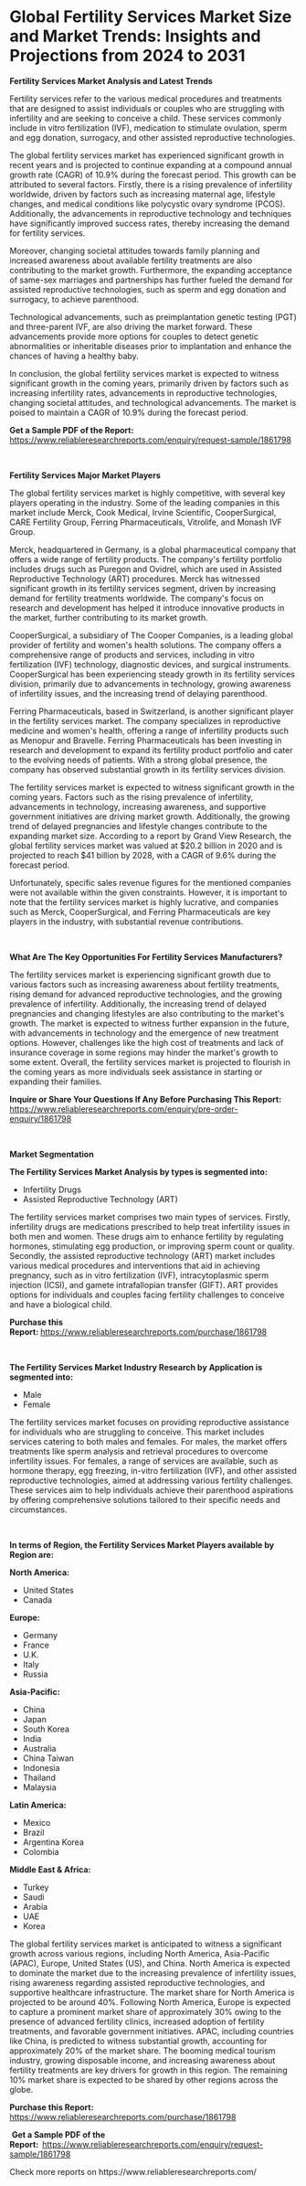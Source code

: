 <p><h1>Global Fertility Services Market Size and Market Trends: Insights and Projections from 2024 to 2031</h1></p><p><strong>Fertility Services Market Analysis and Latest Trends</strong></p>
<p><p>Fertility services refer to the various medical procedures and treatments that are designed to assist individuals or couples who are struggling with infertility and are seeking to conceive a child. These services commonly include in vitro fertilization (IVF), medication to stimulate ovulation, sperm and egg donation, surrogacy, and other assisted reproductive technologies.</p><p>The global fertility services market has experienced significant growth in recent years and is projected to continue expanding at a compound annual growth rate (CAGR) of 10.9% during the forecast period. This growth can be attributed to several factors. Firstly, there is a rising prevalence of infertility worldwide, driven by factors such as increasing maternal age, lifestyle changes, and medical conditions like polycystic ovary syndrome (PCOS). Additionally, the advancements in reproductive technology and techniques have significantly improved success rates, thereby increasing the demand for fertility services.</p><p>Moreover, changing societal attitudes towards family planning and increased awareness about available fertility treatments are also contributing to the market growth. Furthermore, the expanding acceptance of same-sex marriages and partnerships has further fueled the demand for assisted reproductive technologies, such as sperm and egg donation and surrogacy, to achieve parenthood.</p><p>Technological advancements, such as preimplantation genetic testing (PGT) and three-parent IVF, are also driving the market forward. These advancements provide more options for couples to detect genetic abnormalities or inheritable diseases prior to implantation and enhance the chances of having a healthy baby.</p><p>In conclusion, the global fertility services market is expected to witness significant growth in the coming years, primarily driven by factors such as increasing infertility rates, advancements in reproductive technologies, changing societal attitudes, and technological advancements. The market is poised to maintain a CAGR of 10.9% during the forecast period.</p></p>
<p><strong>Get a Sample PDF of the Report:&nbsp;</strong> <a href="https://www.reliableresearchreports.com/enquiry/request-sample/1861798">https://www.reliableresearchreports.com/enquiry/request-sample/1861798</a></p>
<p>&nbsp;</p>
<p><strong>Fertility Services Major Market Players</strong></p>
<p><p>The global fertility services market is highly competitive, with several key players operating in the industry. Some of the leading companies in this market include Merck, Cook Medical, Irvine Scientific, CooperSurgical, CARE Fertility Group, Ferring Pharmaceuticals, Vitrolife, and Monash IVF Group.</p><p>Merck, headquartered in Germany, is a global pharmaceutical company that offers a wide range of fertility products. The company's fertility portfolio includes drugs such as Puregon and Ovidrel, which are used in Assisted Reproductive Technology (ART) procedures. Merck has witnessed significant growth in its fertility services segment, driven by increasing demand for fertility treatments worldwide. The company's focus on research and development has helped it introduce innovative products in the market, further contributing to its market growth.</p><p>CooperSurgical, a subsidiary of The Cooper Companies, is a leading global provider of fertility and women's health solutions. The company offers a comprehensive range of products and services, including in vitro fertilization (IVF) technology, diagnostic devices, and surgical instruments. CooperSurgical has been experiencing steady growth in its fertility services division, primarily due to advancements in technology, growing awareness of infertility issues, and the increasing trend of delaying parenthood.</p><p>Ferring Pharmaceuticals, based in Switzerland, is another significant player in the fertility services market. The company specializes in reproductive medicine and women's health, offering a range of infertility products such as Menopur and Bravelle. Ferring Pharmaceuticals has been investing in research and development to expand its fertility product portfolio and cater to the evolving needs of patients. With a strong global presence, the company has observed substantial growth in its fertility services division.</p><p>The fertility services market is expected to witness significant growth in the coming years. Factors such as the rising prevalence of infertility, advancements in technology, increasing awareness, and supportive government initiatives are driving market growth. Additionally, the growing trend of delayed pregnancies and lifestyle changes contribute to the expanding market size. According to a report by Grand View Research, the global fertility services market was valued at $20.2 billion in 2020 and is projected to reach $41 billion by 2028, with a CAGR of 9.6% during the forecast period.</p><p>Unfortunately, specific sales revenue figures for the mentioned companies were not available within the given constraints. However, it is important to note that the fertility services market is highly lucrative, and companies such as Merck, CooperSurgical, and Ferring Pharmaceuticals are key players in the industry, with substantial revenue contributions.</p></p>
<p>&nbsp;</p>
<p><strong>What Are The Key Opportunities For Fertility Services Manufacturers?</strong></p>
<p><p>The fertility services market is experiencing significant growth due to various factors such as increasing awareness about fertility treatments, rising demand for advanced reproductive technologies, and the growing prevalence of infertility. Additionally, the increasing trend of delayed pregnancies and changing lifestyles are also contributing to the market's growth. The market is expected to witness further expansion in the future, with advancements in technology and the emergence of new treatment options. However, challenges like the high cost of treatments and lack of insurance coverage in some regions may hinder the market's growth to some extent. Overall, the fertility services market is projected to flourish in the coming years as more individuals seek assistance in starting or expanding their families.</p></p>
<p><strong>Inquire or Share Your Questions If Any Before Purchasing This Report:</strong> <a href="https://www.reliableresearchreports.com/enquiry/pre-order-enquiry/1861798">https://www.reliableresearchreports.com/enquiry/pre-order-enquiry/1861798</a></p>
<p>&nbsp;</p>
<p><strong>Market Segmentation</strong></p>
<p><strong>The Fertility Services Market Analysis by types is segmented into:</strong></p>
<p><ul><li>Infertility Drugs</li><li>Assisted Reproductive Technology (ART)</li></ul></p>
<p><p>The fertility services market comprises two main types of services. Firstly, infertility drugs are medications prescribed to help treat infertility issues in both men and women. These drugs aim to enhance fertility by regulating hormones, stimulating egg production, or improving sperm count or quality. Secondly, the assisted reproductive technology (ART) market includes various medical procedures and interventions that aid in achieving pregnancy, such as in vitro fertilization (IVF), intracytoplasmic sperm injection (ICSI), and gamete intrafallopian transfer (GIFT). ART provides options for individuals and couples facing fertility challenges to conceive and have a biological child.</p></p>
<p><strong>Purchase this Report:&nbsp;</strong><a href="https://www.reliableresearchreports.com/purchase/1861798">https://www.reliableresearchreports.com/purchase/1861798</a></p>
<p>&nbsp;</p>
<p><strong>The Fertility Services Market Industry Research by Application is segmented into:</strong></p>
<p><ul><li>Male</li><li>Female</li></ul></p>
<p><p>The fertility services market focuses on providing reproductive assistance for individuals who are struggling to conceive. This market includes services catering to both males and females. For males, the market offers treatments like sperm analysis and retrieval procedures to overcome infertility issues. For females, a range of services are available, such as hormone therapy, egg freezing, in-vitro fertilization (IVF), and other assisted reproductive technologies, aimed at addressing various fertility challenges. These services aim to help individuals achieve their parenthood aspirations by offering comprehensive solutions tailored to their specific needs and circumstances.</p></p>
<p>&nbsp;</p>
<p><strong>In terms of Region, the Fertility Services Market Players available by Region are:</strong></p>
<p>
    <p> <strong> North America: </strong>
        <ul>
            <li>United States</li>
            <li>Canada</li>
        </ul>
        </p> 
    <p> <strong> Europe: </strong>
        <ul>
            <li>Germany</li>
            <li>France</li>
            <li>U.K.</li>
            <li>Italy</li>
            <li>Russia</li>
        </ul>
        </p> 
    <p> <strong> Asia-Pacific: </strong>
        <ul>
            <li>China</li>
            <li>Japan</li>
            <li>South Korea</li>
            <li>India</li>
            <li>Australia</li>
            <li>China Taiwan</li>
            <li>Indonesia</li>
            <li>Thailand</li>
            <li>Malaysia</li>
        </ul>
        </p> 
    <p> <strong> Latin America: </strong>
        <ul>
            <li>Mexico</li>
            <li>Brazil</li>
            <li>Argentina Korea</li>
            <li>Colombia</li>
        </ul>
        </p> 
    <p> <strong> Middle East & Africa: </strong>
        <ul>
            <li>Turkey</li>
            <li>Saudi</li>
            <li>Arabia</li>
            <li>UAE</li>
            <li>Korea</li>
        </ul>
    </p>
    </p>
<p><p>The global fertility services market is anticipated to witness a significant growth across various regions, including North America, Asia-Pacific (APAC), Europe, United States (US), and China. North America is expected to dominate the market due to the increasing prevalence of infertility issues, rising awareness regarding assisted reproductive technologies, and supportive healthcare infrastructure. The market share for North America is projected to be around 40%. Following North America, Europe is expected to capture a prominent market share of approximately 30% owing to the presence of advanced fertility clinics, increased adoption of fertility treatments, and favorable government initiatives. APAC, including countries like China, is predicted to witness substantial growth, accounting for approximately 20% of the market share. The booming medical tourism industry, growing disposable income, and increasing awareness about fertility treatments are key drivers for growth in this region. The remaining 10% market share is expected to be shared by other regions across the globe.</p></p>
<p><strong>Purchase this Report: </strong><a href="https://www.reliableresearchreports.com/purchase/1861798">https://www.reliableresearchreports.com/purchase/1861798</a></p>
<p>&nbsp;<strong>Get a Sample PDF of the Report:&nbsp;&nbsp;</strong><a href="https://www.reliableresearchreports.com/enquiry/request-sample/1861798">https://www.reliableresearchreports.com/enquiry/request-sample/1861798</a></p>
<p><strong></strong></p>
<p>Check more reports on https://www.reliableresearchreports.com/</p>